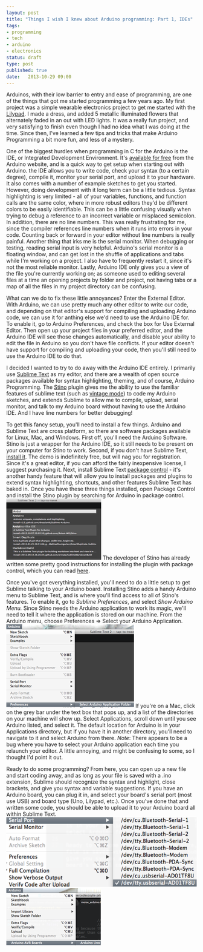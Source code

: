 ```yaml
---
layout: post
title: "Things I wish I knew about Arduino programming: Part 1, IDEs" 
tags:
- programming
- tech
- arduino
- electronics
status: draft 
type: post
published: true 
date:   2013-10-29 09:00
---
```


Arduinos, with their low barrier to entry and ease of programming, are one of the things that got me started programming a few years ago. My first project was a simple wearable electronics project to get me started with the [Lilypad](http://www.arduino.cc/en/Main/ArduinoBoardLilyPad). I made a dress, and added 5 metallic illuminated flowers that alternately faded in an out with LED lights. It was a really fun project, and very satisfying to finish even though I had no idea what I was doing at the time. Since then, I've learned a few tips and tricks that make Arduino Programming a bit more fun, and less of a mystery.

One of the biggest hurdles when programming in C for the Arduino is the IDE, or Integrated Development Environment. It's [available for free](http://www.arduino.cc/en/Main/Software#toc1) from the Arduino website, and is a quick way to get setup when starting out with Arduino. the IDE allows you to write code, check your syntax (to a certain degree), compile it, monitor your serial port, and upload it to your hardware. It also comes with a number of example sketches to get you started. However, doing development with it long term can be a little tedious. Syntax highlighting is very limited - all of your variables, functions, and function calls are the same color, where in more robust editors they'd be different colors to be easily identifiable. This can be a little confusing visually when trying to debug a reference to an incorrect variable or misplaced semicolon. In addition, there are no line numbers. This was really frustrating for me, since the compiler references line numbers when it runs into errors in your code. Counting back or forward in your editor without line numbers is really painful. Another thing that irks me is the serial monitor. When debugging or testing, reading serial input is very helpful. Arduino's serial monitor is a floating window, and can get lost in the shuffle of applications and tabs while I'm working on a project. I also have to frequently restart it, since it's not the most reliable monitor. Lastly, Arduino IDE only gives you a view of the file you're currently working on; as someone used to editing several files at a time an opening projects by folder and project, not having tabs or a map of all the files in my project directory can be confusing.

What can we do to fix these little annoyances? Enter the External Editor. With Arduino, we can use pretty much any other editor to write our code, and depending on that editor's support for compiling and uploading Arduino code, we can use it for anthing else we'd need to use the Arduino IDE for. To enable it, go to Arduino Preferences, and check the box for Use External Editor. Then open up your project files in your preferred editor, and the Arduino IDE will see those changes automatically, and disable your ability to edit the file in Arduino so you don't have file conflicts. If your editor doesn't have support for compiling and uploading your code, then you'll still need to use the Arduino IDE to do that.

I decided I wanted to try to do away with the Arduino IDE entirely. I primarily use [Sublime Text](sublimetext.com) as my editor, and there are a wealth of open source packages available for syntax highlighting, theming, and of course, Arduino Programming. The [Stino](https://github.com/Robot-Will/Stino) plugin gives me the ability to use the familiar features of sublime text (such as [vintage mode](http://www.sublimetext.com/docs/2/vintage.html)) to code my Arduino sketches, and extends Sublime to allow me to compile, upload, serial monitor, and talk to my Arduino board without having to use the Arduino IDE. And I have line numbers for better debugging!

To get this fancy setup, you'll need to install a few things. Arduino and Sublime Text are cross platform, so there are software packages available for Linux, Mac, and Windows. First off, you'll need the Arduino Software. Stino is just a wrapper for the Arduino IDE, so it still needs to be present on your computer for Stino to work. Second, if you don't have Sublime Text, [install it](http://www.sublimetext.com/2). The demo is indefinitely free, but will nag you for registration. Since it's a great editor, if you can afford the fairly inexpensive license, I suggest purchasing it. Next, install Sublime Text [package control](https://sublime.wbond.net/installation) - it's another handy feature that will allow you to install packages and plugins to extend syntax highlighting, shortcuts, and other features Sublime Text has baked in. Once you have these three things installed, open Package Control and install the Stino plugin by searching for Arduino in package control. <img src="/images/install_arduino.png" alt="Install Package" id="" width="251" height="162" /> The developer of Stino has already written some pretty good instructions for installing the plugin with package control, which you can read [here](https://github.com/Robot-Will/Stino#1-installation-through-sublime-text-package-control). 

Once you've got everything installed, you'll need to do a little setup to get Sublime talking to your Arduino board. Installing Stino adds a handy Arduino menu to Sublime Text, and is where you'll find access to all of Stino's features. To enable it, go to *Sublime Preferences*, and select *Show Arduino Menu.* Since Stino needs the Arduino application to work its magic, we'll need to tell it where the application is stored on our machine. From the Arduino menu, choose Preferences => Select your Arduino Application. ![Select Arduino Application](/images/select_arduino_app.png) If you're on a Mac, click on the grey bar under the text box that pops up, and a list of the directories on your machine will show up. Select Applications, scroll down until you see Arduino listed, and select it. The default location for Arduino is in your Applications directory, but if you have it in another directory, you'll need to navigate to it and select Arduino from there. *Note*: There appears to be a bug where you have to select your Arduino application each time you relaunch your editor. A little annoying, and might be confusing to some, so I thought I'd point it out.

Ready to do some programming? From here, you can open up a new file and start coding away, and as long as your file is saved with a .ino extension, Sublime should recognize the syntax and highlight, close brackets, and give you syntax and variable suggestions. If you have an Arduino board, you can plug it in, and select your board's serial port (most use USB) and board type (Uno, Lilypad, etc.). Once you've done that and written some code, you should be able to upload it to your Arduino board all within Sublime Text. ![Serial Port Selection](/images/serial_port.png) ![Board Type](/images/board_type.png)

